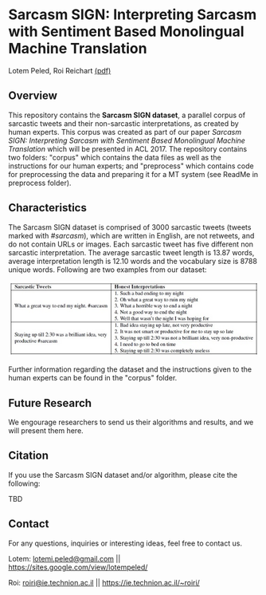 # Sarcasm SIGN: Interpreting Sarcasm with Sentiment Based Monolingual Machine Translation

Lotem Peled, Roi Reichart [(pdf)](https://arxiv.org/pdf/1704.06836.pdf)

## Overview

This repository contains the **Sarcasm SIGN dataset**, a parallel corpus of sarcastic tweets and their non-sarcastic interpretations, as created by human experts. This corpus was created as part of our paper *Sarcasm SIGN: Interpreting Sarcasm with Sentiment Based
Monolingual Machine Translation* which will be presented in ACL 2017. The repository contains two folders: "corpus" which contains the data files as well as the instructions for our human experts; and "preprocess" which contains code for preprocessing the data and preparing it for a MT system (see ReadMe in preprocess folder).

## Characteristics

The Sarcasm SIGN dataset is comprised of 3000 sarcastic tweets (tweets marked with *#sarcasm*), which are written in English, are not retweets, and do not contain URLs or images. Each sarcastic tweet has five different non sarcastic interpretation. The average sarcastic tweet length is 13.87 words, average interpretation length is 12.10 words and the vocabulary size is 8788 unique words. Following are two examples from our dataset:

![Screenshot](datasetExample.jpg)

Further information regarding the dataset and the instructions given to the human experts can be found in the "corpus" folder.

## Future Research

We engourage researchers to send us their algorithms and results, and we will present them here. 

## Citation

If you use the Sarcasm SIGN dataset and/or algorithm, please cite the following:

TBD

## Contact

For any questions, inquiries or interesting ideas, feel free to contact us.

Lotem: lotemi.peled@gmail.com || https://sites.google.com/view/lotempeled/

Roi: roiri@ie.technion.ac.il || https://ie.technion.ac.il/~roiri/



